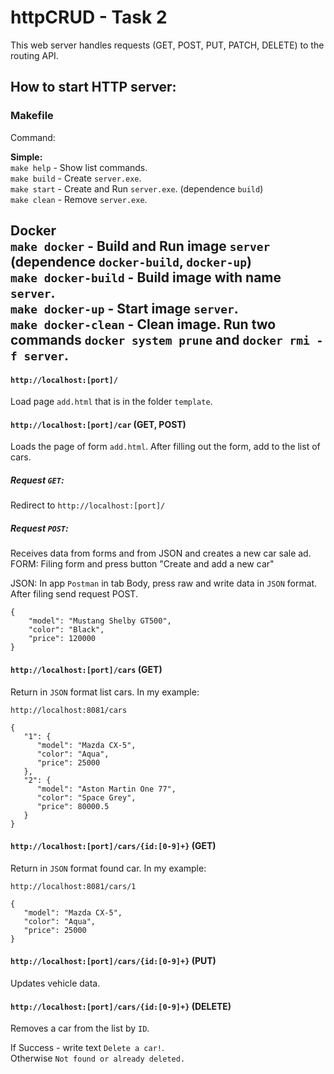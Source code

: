 # httpCRUD - Task 2

This web server handles requests (GET, POST, PUT, PATCH, DELETE) to the routing API.

## How to start HTTP server:  
### Makefile  
Command:  

**Simple:**  
`make help` - Show list commands.  
`make build` - Create `server.exe`.  
`make start` - Create and Run `server.exe`. (dependence `build`)  
`make clean` - Remove `server.exe`.  

**Docker**  
`make docker` -  Build and Run image `server` (dependence `docker-build`, `docker-up`)  
`make docker-build` - Build image with name `server`.  
`make docker-up` - Start image `server`.  
`make docker-clean` - Clean image. Run two commands `docker system prune` and `docker rmi -f server`.
---

#### `http://localhost:[port]/`  
Load page `add.html` that is in the folder `template`.

#### `http://localhost:[port]/car` (GET, POST)
Loads the page of form `add.html`. After filling out the form, add to the list of cars.
##### Request `GET`:
Redirect to `http://localhost:[port]/`  
##### Request `POST`:
Receives data from forms and from JSON and creates a new car sale ad.  
FORM:
Filing form and press button "Create and add a new car"

JSON:
In app `Postman` in tab Body, press raw and write data in `JSON` format. After filing send request POST.
```json5
{
    "model": "Mustang Shelby GT500",
    "color": "Black",
    "price": 120000
}
```

#### `http://localhost:[port]/cars` (GET)  
Return in `JSON` format list cars. In my example:

`http://localhost:8081/cars`
```json5
{
   "1": {
      "model": "Mazda CX-5",
      "color": "Aqua",
      "price": 25000
   },
   "2": {
      "model": "Aston Martin One 77",
      "color": "Space Grey",
      "price": 80000.5
   }
}
```
#### `http://localhost:[port]/cars/{id:[0-9]+}` (GET)
Return in `JSON` format found car. In my example:  

`http://localhost:8081/cars/1`
``` json5
{
   "model": "Mazda CX-5",
   "color": "Aqua",
   "price": 25000
}
```

#### `http://localhost:[port]/cars/{id:[0-9]+}` (PUT)
Updates vehicle data.

#### `http://localhost:[port]/cars/{id:[0-9]+}` (DELETE)
Removes a car from the list by `ID`.

If Success - write text `Delete a car!`.  
Otherwise `Not found or already deleted.`
